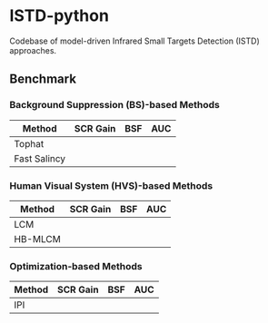 # ISTD-python
Codebase of model-driven Infrared Small Targets Detection (ISTD) approaches.


## Benchmark

### Background Suppression (BS)-based Methods

| Method | SCR Gain | BSF | AUC |
| ---    | ---      | --- | --- |
| Tophat |
| Fast Salincy |


### Human Visual System (HVS)-based Methods

| Method  | SCR Gain | BSF | AUC |
| ---     | ---      | --- | --- |
| LCM     |
| HB-MLCM |


### Optimization-based Methods

| Method | SCR Gain | BSF | AUC |
| ---    | ---      | --- | --- |
| IPI    |